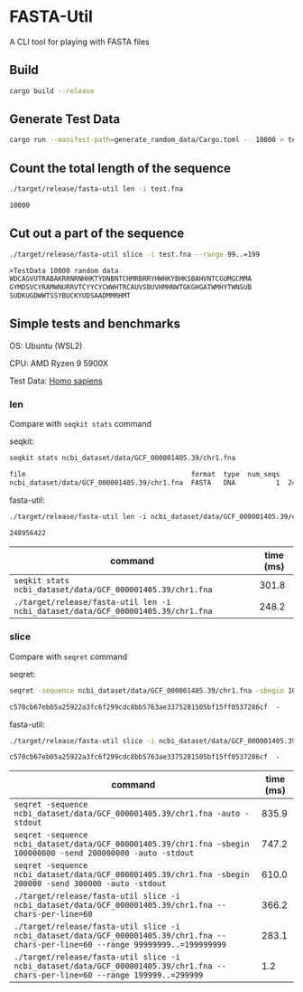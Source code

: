 # FASTA-Util

A CLI tool for playing with FASTA files

## Build

```sh
cargo build --release
```

## Generate Test Data

```sh
cargo run --manifest-path=generate_random_data/Cargo.toml -- 10000 > test.fna
```

## Count the total length of the sequence

```sh
./target/release/fasta-util len -i test.fna
```

```txt
10000
```

## Cut out a part of the sequence

```sh
./target/release/fasta-util slice -i test.fna --range 99..=199
```

```txt
>TestData 10000 random data
WDCAGVUTRABAKRRNRNHHKTYDNBNTCHMRBRRYHWHKYBHKSBAHVNTCGUMGCMMA
GYMDSVCYRAMWNURRVTCYYCYCWWHTRCAUVSBUVHMHNWTGKGHGATWMHYTWNSUB
SUDKUGDWWTSSYBUCKYUDSAADMMRHMT
```

## Simple tests and benchmarks

OS: Ubuntu (WSL2)

CPU: AMD Ryzen 9 5900X

Test Data: [Homo sapiens](https://www.ncbi.nlm.nih.gov/data-hub/taxonomy/9606/)

### len

Compare with `seqkit stats` command

seqkit:

```sh
seqkit stats ncbi_dataset/data/GCF_000001405.39/chr1.fna
```

```txt
file                                         format  type  num_seqs      sum_len      min_len      avg_len      max_len
ncbi_dataset/data/GCF_000001405.39/chr1.fna  FASTA   DNA          1  248,956,422  248,956,422  248,956,422  248,956,422
```

fasta-util:

```txt
./target/release/fasta-util len -i ncbi_dataset/data/GCF_000001405.39/chr1.fna
```

```txt
248956422
```

| command                                                                          | time (ms) |
| -------------------------------------------------------------------------------- | --------- |
| `seqkit stats ncbi_dataset/data/GCF_000001405.39/chr1.fna`                       | 301.8     |
| `./target/release/fasta-util len -i ncbi_dataset/data/GCF_000001405.39/chr1.fna` | 248.2     |

### slice

Compare with `seqret` command

seqret:

```sh
seqret -sequence ncbi_dataset/data/GCF_000001405.39/chr1.fna -sbegin 100000000 -send 200000000 -auto -stdout | sha256sum
```

```txt
c570cb67eb05a25922a3fc6f299cdc8bb5763ae3375281505bf15ff0537286cf  -
```

fasta-util:

```sh
./target/release/fasta-util slice -i ncbi_dataset/data/GCF_000001405.39/chr1.fna --chars-per-line=60 --range 99999999..=199999999 | sha256sum
```

```txt
c570cb67eb05a25922a3fc6f299cdc8bb5763ae3375281505bf15ff0537286cf  -
```

| command                                                                                                                             | time (ms) |
| ----------------------------------------------------------------------------------------------------------------------------------- | --------- |
| `seqret -sequence ncbi_dataset/data/GCF_000001405.39/chr1.fna -auto -stdout`                                                        | 835.9     |
| `seqret -sequence ncbi_dataset/data/GCF_000001405.39/chr1.fna -sbegin 100000000 -send 200000000 -auto -stdout`                      | 747.2     |
| `seqret -sequence ncbi_dataset/data/GCF_000001405.39/chr1.fna -sbegin 200000 -send 300000 -auto -stdout`                            | 610.0     |
| `./target/release/fasta-util slice -i ncbi_dataset/data/GCF_000001405.39/chr1.fna --chars-per-line=60`                              | 366.2     |
| `./target/release/fasta-util slice -i ncbi_dataset/data/GCF_000001405.39/chr1.fna --chars-per-line=60 --range 99999999..=199999999` | 283.1     |
| `./target/release/fasta-util slice -i ncbi_dataset/data/GCF_000001405.39/chr1.fna --chars-per-line=60 --range 199999..=299999`      | 1.2       |

